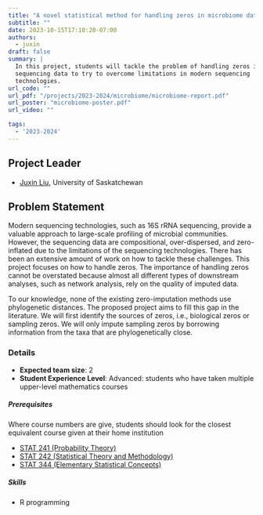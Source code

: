 ```yaml
---
title: "A novel statistical method for handling zeros in microbiome data"
subtitle: ""
date: 2023-10-15T17:10:20-07:00
authors:
  - juxin
draft: false
summary: |
  In this project, students will tackle the problem of handling zeros in
  sequencing data to try to overcome limitations in modern sequencing
  technologies.
url_code: ""
url_pdf: "/projects/2023-2024/microbiome/microbiome-report.pdf"
url_poster: "microbiome-poster.pdf"
url_video: ""

tags:
  - '2023-2024'
---
```


## Project Leader
  * [Juxin Liu](/authors/juxin/), University of Saskatchewan

## Problem Statement
Modern sequencing technologies, such as 16S rRNA sequencing, provide a valuable
approach to large-scale profiling of microbial communities. However, the
sequencing data are compositional, over-dispersed, and zero-inflated due to the
limitations of the sequencing technologies. There has been an extensive amount
of work on how to tackle these challenges. This project focuses on how to handle
zeros. The importance of handling zeros cannot be overstated because almost all
different types of downstream analyses, such as network analysis, rely on the
quality of imputed data.

To our knowledge, none of the existing zero-imputation methods use phylogenetic
distances. The proposed project aims to fill this gap in the literature. We will
first identify the sources of zeros, i.e., biological zeros or sampling zeros.
We will only impute sampling zeros by borrowing information from the taxa that
are phylogenetically close.

### Details
  * **Expected team size**: 2
  * **Student Experience Level**: Advanced: students who have taken multiple upper-level mathematics courses

##### Prerequisites
Where course numbers are give, students should look for the closest equivalent
course given at their home institution

  * [STAT 241 (Probability Theory)](https://catalogue.usask.ca/STAT-241)
  * [STAT 242 (Statistical Theory and
    Methodology)](https://catalogue.usask.ca/STAT-242)
  * [STAT 344 (Elementary Statistical
    Concepts)](https://catalogue.usask.ca/STAT-244)

##### Skills
  * R programming
